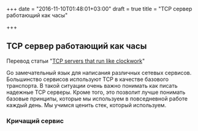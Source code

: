 +++
date = "2016-11-10T01:48:01+03:00"
draft = true
title = "TCP сервер работающий как часы"

+++

## TCP сервер работающий как часы

Перевод статьи "[TCP servers that run like clockwork](https://sahilm.com/tcp-servers-that-run-like-clockwork/)"

Go замечательный язык для написания различных сетевых сервисов. Большинство сервисов используют TCP в качестве базового транспорта. В такой ситуации очень важно понимать как писать надежные TCP серверы. Кроме того, это позволит лучше понимать базовые принципы, которые мы используем в повседневной работе каждый день. Мы учимся ценить стек, который используем.

### Кричащий сервис